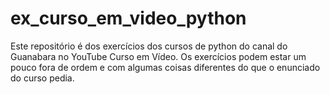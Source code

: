 # ex_curso_em_video_python
Este repositório é dos exercícios dos cursos de python do canal do Guanabara no YouTube Curso em Vídeo.
Os exercícios podem estar um pouco fora de ordem e com algumas coisas diferentes do que o enunciado do curso pedia.
